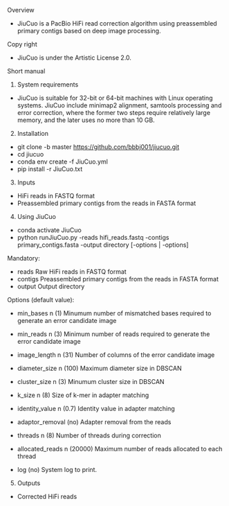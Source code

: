 Overview
- JiuCuo is a PacBio HiFi read correction algorithm using preassembled primary contigs based on deep image processing.

Copy right
- JiuCuo is under the Artistic License 2.0.

Short manual
1. System requirements
- JiuCuo is suitable for 32-bit or 64-bit machines with Linux operating systems. JiuCuo include minimap2 alignment, samtools processing and error correction, where the former two steps require relatively large memory, and the later uses no more than 10 GB.

2. Installation
- git clone -b master https://github.com/bbbj001/jiucuo.git
- cd jiucuo
- conda env create -f JiuCuo.yml
- pip install -r JiuCuo.txt

3. Inputs
- HiFi reads in FASTQ format
- Preassembled primary contigs from the reads in FASTA format

4. Using JiuCuo
- conda activate JiuCuo
- python runJiuCuo.py -reads hifi_reads.fastq -contigs primary_contigs.fasta -output directory [-options | -options]

Mandatory:
- reads
Raw HiFi reads in FASTQ format
- contigs
Preassembled primary contigs from the reads in FASTA format
- output
Output directory

Options (default value):
- min_bases n (1)
Minumum number of mismatched bases required to generate an error candidate image
- min_reads n (3)
Minimum number of reads required to generate the error candidate image
- image_length n (31)
Number of columns of the error candidate image

- diameter_size n (100)
Maximum diameter size in DBSCAN
- cluster_size n (3)
Minumum cluster size in DBSCAN
- k_size n (8)
Size of k-mer in adapter matching
- identity_value n (0.7)
Identity value in adapter matching

- adaptor_removal (no)
Adapter removal from the reads
- threads n (8)
Number of threads during correction
- allocated_reads n (20000)
Maximum number of reads allocated to each thread
- log (no)
System log to print.

5. Outputs
- Corrected HiFi reads
